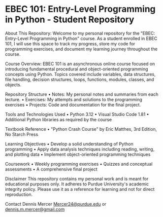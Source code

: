 # EBEC 101: Entry-Level Programming in Python - Student Repository
About This Repository:
Welcome to my personal repository for the "EBEC: Entry-Level Programming in Python" course. As a student enrolled in EBEC 101, I will use this space to track my progress, store my code for programming exercises, and document my learning journey throughout the course.

Course Overview:
EBEC 101 is an asynchronous online course focused on introducing fundamental procedural and object-oriented programming concepts using Python. Topics covered include variables, data structures, file handling, decision structures, loops, functions, modules, classes, and objects.

Repository Structure
•	Notes: My personal notes and summaries from each lecture.
•	Exercises: My attempts and solutions to the programming exercises 
•	Projects: Code and documentation for the final project.

Tools and Technologies Used
•	Python 3.12
•	Visual Studio Code 1.81
•	Additional Python libraries as required by the course

Textbook Reference
•	"Python Crash Course" by Eric Matthes, 3rd Edition, No Starch Press

Learning Objectives
•	Develop a solid understanding of Python programming
•	Apply data analysis techniques including reading, writing, and plotting data
•	Implement object-oriented programming techniques

Coursework
•	Weekly programming exercises
•	Quizzes and conceptual assessments
•	A comprehensive final project

Disclaimer
This repository contains my personal work and is meant for educational purposes only. It adheres to Purdue University's academic integrity policy. Please use it as a reference for learning and not for direct reproduction.

Contact
Dennis Mercer
Mercer24@purdue.edu or dennis.m.mercer@gmail.com

